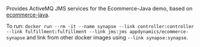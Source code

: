 Provides ActiveMQ JMS services for the Ecommerce-Java demo, based on [ecommerce-java](https://github.com/Appdynamics/ECommerce-Docker/blob/master/ECommerce-Java/Dockerhub.md).

To run: `docker run --rm -it --name synapse --link controller:controller --link fulfillment:fulfillment --link jms:jms appdynamics/ecommerce-synapse` and link from other docker images using `--link synapse:synapse`.

